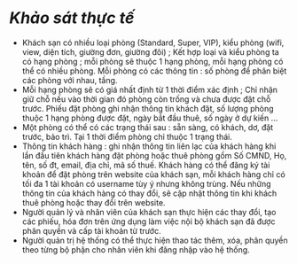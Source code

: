 # ***Khảo sát thực tế***
- Khách sạn có nhiều loại phòng (Standard, Super, VIP), kiểu phòng (wifi, view, diện tích, giường đơn, giường đôi) ; Kết hợp loại và kiểu phòng ta có hạng phòng ; mỗi phòng sẽ thuộc 1 hạng phòng, mỗi hạng phòng có thể có nhiều phòng. Mỗi phòng có các thông tin : số phòng để phân biệt các phòng với nhau, tầng.
- Mỗi hạng phòng sẽ có giá nhất định từ 1 thời điểm xác định ; Chỉ nhận giữ chỗ nếu vào thời gian đó phòng còn trống và chưa được đặt chỗ trước. Phiếu đặt phòng ghi nhận thông tin khách đặt, số lượng phòng thuộc 1 hạng phòng được đặt, ngày bắt đầu thuê, số ngày ở dự kiến ...
- Một phòng có thể có các trạng thái sau : sẵn sàng, có khách, dơ, đặt trước, bảo trì. Tại 1 thời điểm phòng chỉ thuộc 1 trạng thái.
- Thông tin khách hàng : ghi nhận thông tin liên lạc của khách hàng khi lần đầu tiên khách hàng đặt phòng hoặc thuê phòng gồm Số CMND, Họ, tên, số đt, email, địa chỉ, mã số thuế. Khách hàng có thể đăng ký tài khoản để đặt phòng trên website của khách sạn, mỗi khách hàng chỉ có tối đa 1 tài khoản có username tùy ý nhưng không trùng. Nếu những thông tin của khách hàng có thay đổi, sẽ cập nhật thông tin khi khách thuê phòng hoặc thay đổi trên website.
- Người quản lý và nhân viên của khách sạn thực hiện các thay đổi, tạo các phiếu, hóa đơn trên ứng dụng làm việc nội bộ khách sạn đã được phân quyền và cấp tài khoản từ trước.
- Người quản trị hệ thống có thể thực hiện thao tác thêm, xóa, phân quyền theo từng bộ phận cho nhân viên khi đăng nhập vào hệ thống.

# 